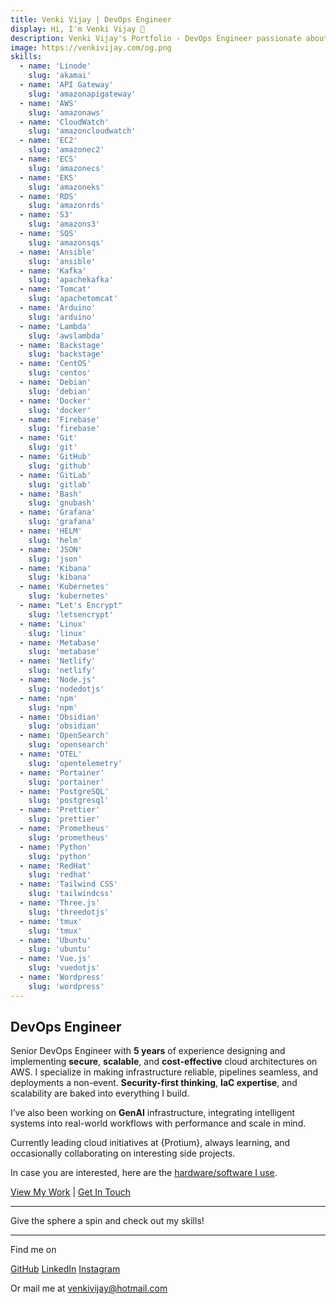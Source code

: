 ```yaml
---
title: Venki Vijay | DevOps Engineer
display: Hi, I'm Venki Vijay 👋
description: Venki Vijay's Portfolio - DevOps Engineer passionate about building innovative solutions
image: https://venkivijay.com/og.png
skills:
  - name: 'Linode'
    slug: 'akamai'
  - name: 'API Gateway'
    slug: 'amazonapigateway'
  - name: 'AWS'
    slug: 'amazonaws'
  - name: 'CloudWatch'
    slug: 'amazoncloudwatch'
  - name: 'EC2'
    slug: 'amazonec2'
  - name: 'ECS'
    slug: 'amazonecs'
  - name: 'EKS'
    slug: 'amazoneks'
  - name: 'RDS'
    slug: 'amazonrds'
  - name: 'S3'
    slug: 'amazons3'
  - name: 'SQS'
    slug: 'amazonsqs'
  - name: 'Ansible'
    slug: 'ansible'
  - name: 'Kafka'
    slug: 'apachekafka'
  - name: 'Tomcat'
    slug: 'apachetomcat'
  - name: 'Arduino'
    slug: 'arduino'
  - name: 'Lambda'
    slug: 'awslambda'
  - name: 'Backstage'
    slug: 'backstage'
  - name: 'CentOS'
    slug: 'centos'
  - name: 'Debian'
    slug: 'debian'
  - name: 'Docker'
    slug: 'docker'
  - name: 'Firebase'
    slug: 'firebase'
  - name: 'Git'
    slug: 'git'
  - name: 'GitHub'
    slug: 'github'
  - name: 'GitLab'
    slug: 'gitlab'
  - name: 'Bash'
    slug: 'gnubash'
  - name: 'Grafana'
    slug: 'grafana'
  - name: 'HELM'
    slug: 'helm'
  - name: 'JSON'
    slug: 'json'
  - name: 'Kibana'
    slug: 'kibana'
  - name: 'Kubernetes'
    slug: 'kubernetes'
  - name: "Let's Encrypt"
    slug: 'letsencrypt'
  - name: 'Linux'
    slug: 'linux'
  - name: 'Metabase'
    slug: 'metabase'
  - name: 'Netlify'
    slug: 'netlify'
  - name: 'Node.js'
    slug: 'nodedotjs'
  - name: 'npm'
    slug: 'npm'
  - name: 'Obsidian'
    slug: 'obsidian'
  - name: 'OpenSearch'
    slug: 'opensearch'
  - name: 'OTEL'
    slug: 'opentelemetry'
  - name: 'Portainer'
    slug: 'portainer'
  - name: 'PostgreSQL'
    slug: 'postgresql'
  - name: 'Prettier'
    slug: 'prettier'
  - name: 'Prometheus'
    slug: 'prometheus'
  - name: 'Python'
    slug: 'python'
  - name: 'RedHat'
    slug: 'redhat'
  - name: 'Tailwind CSS'
    slug: 'tailwindcss'
  - name: 'Three.js'
    slug: 'threedotjs'
  - name: 'tmux'
    slug: 'tmux'
  - name: 'Ubuntu'
    slug: 'ubuntu'
  - name: 'Vue.js'
    slug: 'vuedotjs'
  - name: 'Wordpress'
    slug: 'wordpress'
---
```


## DevOps Engineer

Senior DevOps Engineer with **5 years** of experience designing and implementing **secure**, **scalable**, and **cost-effective** cloud architectures on AWS.
I specialize in making infrastructure reliable, pipelines seamless, and deployments a non-event. **Security-first thinking**, **IaC expertise**, and scalability are baked into everything I build.

I’ve also been working on **GenAI** infrastructure, integrating intelligent systems into real-world workflows with performance and scale in mind.

Currently leading cloud initiatives at {Protium}, always learning, and occasionally collaborating on interesting side projects.

In case you are interested, here are the [hardware/software I use](/use).

[View My Work](/projects) | [Get In Touch](/chat)

---

Give the sphere a spin and check out my skills!

<SkillCloud :skills="frontmatter.skills" />

---

Find me on

<p flex="~ gap-2 wrap" class="mt--2!">
  <a href="https://github.com/venkivijay" target="_blank"><span op75 i-simple-icons-github /> GitHub</a>
  <a href="https://linkedin.com/in/venkivijay" target="_blank"><span op75 i-simple-icons-linkedin /> LinkedIn</a>
  <a href="https://www.instagram.com/venki.vj" target="_blank"><span op75 i-simple-icons-instagram /> Instagram</a>
</p>

Or mail me at <span font-mono>venkivijay@hotmail.com</span>

